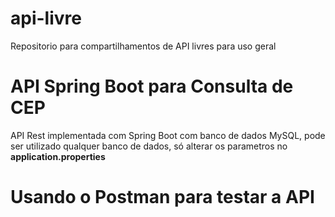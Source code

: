# api-livre
Repositorio para compartilhamentos de API livres para uso geral

# API Spring Boot para Consulta de CEP

API Rest implementada com Spring Boot com banco de dados MySQL, pode ser utilizado qualquer banco de dados, só alterar os parametros no 
**application.properties** 

# Usando o Postman para testar a API


